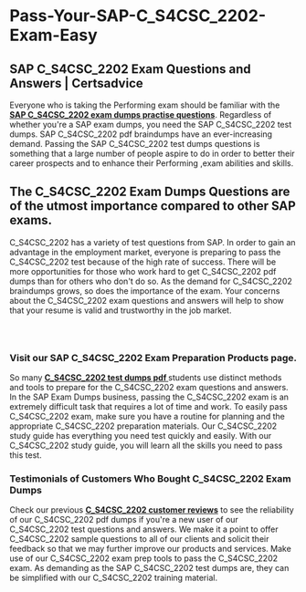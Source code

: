# Pass-Your-SAP-C_S4CSC_2202-Exam-Easy
<h2><strong>SAP C_S4CSC_2202 Exam Questions and Answers | Certsadvice</strong></h2> <p>Everyone who is taking the Performing exam should be familiar with the <a href="http://www.certsadvice.com/sap/c_s4csc_2202-practice-questions"><strong>SAP C_S4CSC_2202 exam dumps practise questions</strong></a>. Regardless of whether you&#39;re a SAP exam dumps, you need the SAP C_S4CSC_2202 test dumps. SAP C_S4CSC_2202 pdf braindumps have an ever-increasing demand. Passing the SAP C_S4CSC_2202 test dumps questions is something that a large number of people aspire to do in order to better their career prospects and to enhance their Performing ,exam abilities and skills.</p> <h2><strong>The C_S4CSC_2202 Exam Dumps Questions are of the utmost importance compared to other SAP exams.</strong></h2> <p>C_S4CSC_2202 has a variety of test questions from SAP. In order to gain an advantage in the employment market, everyone is preparing to pass the C_S4CSC_2202 test because of the high rate of success. There will be more opportunities for those who work hard to get C_S4CSC_2202 pdf dumps than for others who don&#39;t do so. As the demand for C_S4CSC_2202 braindumps grows, so does the importance of the exam. Your concerns about the C_S4CSC_2202 exam questions and answers will help to show that your resume is valid and trustworthy in the job market.</p> <p><a href="http://www.certsadvice.com/sap/c_s4csc_2202-practice-questions" style="display: block; padding: 1em 0; text-align: center; "><img alt="" src="https://1.bp.blogspot.com/-RUOr8Wn-CRk/YUYAxC8kcHI/AAAAAAAAAnw/F7BbdI3tw8QDj5z8iX0vQAioQzKiUxduwCLcBGAsYHQ/s0/unnamed.jpg" /></a></p> <h3><strong>Visit our SAP C_S4CSC_2202 Exam Preparation Products page.</strong></h3> <p>So many <a href="http://www.certsadvice.com/sap/c_s4csc_2202-practice-questions"><strong>C_S4CSC_2202 test dumps pdf </strong></a>students use distinct methods and tools to prepare for the C_S4CSC_2202 exam questions and answers. In the SAP Exam Dumps business, passing the C_S4CSC_2202 exam is an extremely difficult task that requires a lot of time and work. To easily pass C_S4CSC_2202 exam, make sure you have a routine for planning and the appropriate C_S4CSC_2202 preparation materials. Our C_S4CSC_2202 study guide has everything you need test quickly and easily. With our C_S4CSC_2202 study guide, you will learn all the skills you need to pass this test.</p> <h3><strong>Testimonials of Customers Who Bought C_S4CSC_2202 Exam Dumps</strong></h3> <p>Check our previous <a href="http://www.certsadvice.com/sap/c_s4csc_2202-practice-questions"><strong>C_S4CSC_2202 customer reviews</strong></a> to see the reliability of our C_S4CSC_2202 pdf dumps if you&#39;re a new user of our C_S4CSC_2202 test questions and answers. We make it a point to offer C_S4CSC_2202 sample questions to all of our clients and solicit their feedback so that we may further improve our products and services. Make use of our C_S4CSC_2202 exam prep tools to pass the C_S4CSC_2202 exam. As demanding as the SAP C_S4CSC_2202 test dumps are, they can be simplified with our C_S4CSC_2202 training material.</p>
